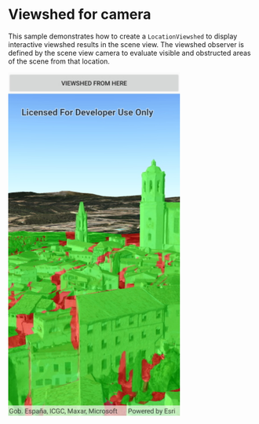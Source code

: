 # Viewshed for camera

This sample demonstrates how to create a `LocationViewshed` to display interactive viewshed results in the scene view. The viewshed observer is defined by the scene view camera to evaluate visible and obstructed areas of the scene from that location.

<img src="ViewshedCamera.jpg" width="350"/>



